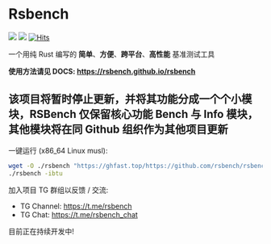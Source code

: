 # Rsbench

![](https://rust-reportcard.xuri.me/badge/github.com/rsbench/rsbench?style=flat)
![](https://img.shields.io/crates/v/rsbench.svg)
[![Hits](https://hits.seeyoufarm.com/api/count/incr/badge.svg?url=https%3A%2F%2Fgithub.com%2Frsbench%2Frsbench&count_bg=%23000000&title_bg=%23FF0000&icon=rust.svg&icon_color=%2300FF5D&title=Call+times&edge_flat=false)](https://hits.seeyoufarm.com)

一个用纯 Rust 编写的 **简单**、**方便**、**跨平台**、**高性能** 基准测试工具

**使用方法请见 DOCS: <https://rsbench.github.io/rsbench>**

## 该项目将暂时停止更新，并将其功能分成一个个小模块，RSBench 仅保留核心功能 Bench 与 Info 模块，其他模块将在同 Github 组织作为其他项目更新

一键运行 (x86_64 Linux musl):

```bash
wget -O ./rsbench "https://ghfast.top/https://github.com/rsbench/rsbench/releases/download/latest/rsbench-linux-x86_64-musl" && chmod +x ./rsbench
./rsbench -ibtu
```

加入项目 TG 群组以反馈 / 交流:
- TG Channel: <https://t.me/rsbench>
- TG Chat: <https://t.me/rsbench_chat>

目前正在持续开发中!